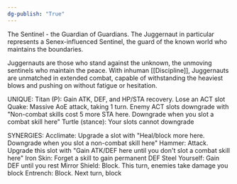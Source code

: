 ```yaml
---
dg-publish: "True"
---
```


The Sentinel - the Guardian of Guardians. The Juggernaut in particular represents a Senex-influenced Sentinel, the guard of the known world who maintains the boundaries.

Juggernauts are those who stand against the unknown, the unmoving sentinels who maintain the peace. With inhuman [[Discipline]], Juggernauts are unmatched in extended combat, capable of withstanding the heaviest blows and pushing on without fatigue or hesitation.

UNIQUE:
Titan (P): Gain ATK, DEF, and HP/STA recovery. Lose an ACT slot
Quake: Massive AoE attack, taking 1 turn. Enemy ACT slots downgrade with "Non-combat skills cost 5 more STA here. Downgrade when you slot a combat skill here"
Turtle (stance): Your slots cannot downgrade

SYNERGIES:
Acclimate: Upgrade a slot with "Heal/block more here. Downgrade when you slot a non-combat skill here"
Hammer: Attack. Upgrade this slot with "Gain ATK/DEF here until you don't slot a combat skill here"
Iron Skin: Forget a skill to gain permanent DEF
Steel Yourself: Gain DEF until you rest
Mirror Shield: Block. This turn, enemies take damage you block
Entrench: Block. Next turn, block